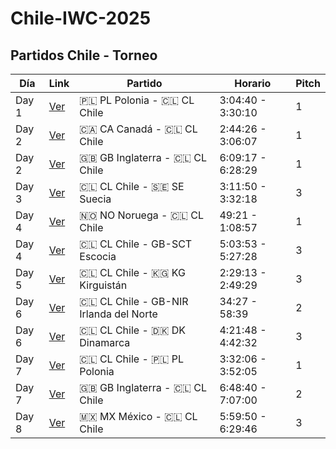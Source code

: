 # Chile-IWC-2025

## Partidos Chile - Torneo

| Día   | Link | Partido                                | Horario             | Pitch |
|-------|------|----------------------------------------|---------------------|-------|
| Day 1 | [Ver](https://youtu.be/V03Gcp2TurQ?t=11076) | 🇵🇱 PL Polonia - 🇨🇱 CL Chile | 3:04:40 - 3:30:10 | 1 |
| Day 2 | [Ver](https://youtu.be/__2avJn-KEo&t=9868) | 🇨🇦 CA Canadá - 🇨🇱 CL Chile | 2:44:26 - 3:06:07 | 1 |
| Day 2 | [Ver](https://youtu.be/__2avJn-KEo&t=22157) | 🇬🇧 GB Inglaterra - 🇨🇱 CL Chile | 6:09:17 - 6:28:29 | 1 |
| Day 3 | [Ver](https://youtu.be/y2x_iRLd680&t=11510) | 🇨🇱 CL Chile - 🇸🇪 SE Suecia | 3:11:50 - 3:32:18 | 3 |
| Day 4 | [Ver](https://youtu.be/ZBC_f2Txto0&t=2961) | 🇳🇴 NO Noruega - 🇨🇱 CL Chile | 49:21 - 1:08:57 | 1 |
| Day 4 | [Ver](https://youtu.be/PyJhBCwM-gc&t=18189) | 🇨🇱 CL Chile - GB-SCT Escocia | 5:03:53 - 5:27:28 | 3 |
| Day 5 | [Ver](https://youtu.be/R9A0ylaDdPU&t=8949) | 🇨🇱 CL Chile - 🇰🇬 KG Kirguistán | 2:29:13 - 2:49:29 | 3 |
| Day 6 | [Ver](https://youtu.be/NeQDsmCi9ak&t=2068) | 🇨🇱 CL Chile - GB-NIR Irlanda del Norte| 34:27 - 58:39 | 2 |
| Day 6 | [Ver](https://youtu.be/PpbnkfEDJ58&t=15709) | 🇨🇱 CL Chile - 🇩🇰 DK Dinamarca | 4:21:48 - 4:42:32 | 3 |
| Day 7 | [Ver](https://youtu.be/1Y4WxcvhTtA&t=12724) | 🇨🇱 CL Chile - 🇵🇱 PL Polonia | 3:32:06 - 3:52:05 | 1 |
| Day 7 | [Ver](https://youtu.be/2mXVnKJ3mLE&t=24520) | 🇬🇧 GB Inglaterra - 🇨🇱 CL Chile | 6:48:40 - 7:07:00 | 2 |
| Day 8 | [Ver](https://youtu.be/k3lA1e9ORJI&t=21590) | 🇲🇽 MX México - 🇨🇱 CL Chile | 5:59:50 - 6:29:46 | 3 |
